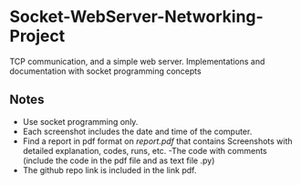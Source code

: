 # Socket-WebServer-Networking-Project
TCP communication, and a simple web server. Implementations and documentation with socket programming concepts

## Notes
- Use socket programming only.
- Each screenshot includes the date and time of the computer.
- Find a report in pdf format on _report.pdf_ that contains Screenshots with detailed explanation, codes, runs, etc.
-The code with comments (include the code in the pdf file and as text file .py)
- The github repo link is included in the link pdf.